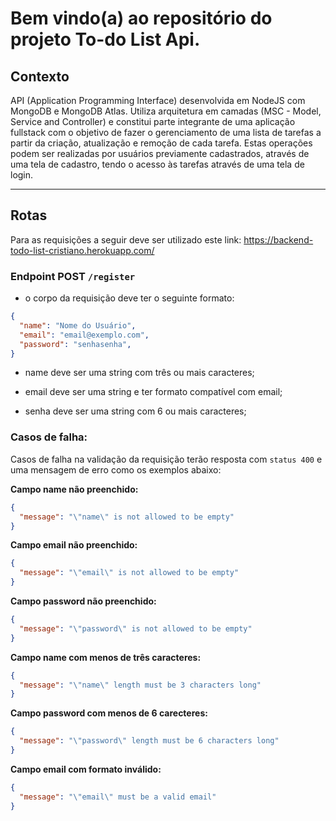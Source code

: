 # Bem vindo(a) ao repositório do projeto To-do List Api.

## Contexto

API (Application Programming Interface) desenvolvida em NodeJS com MongoDB e MongoDB Atlas. Utiliza arquitetura em camadas (MSC - Model, Service and Controller) e constitui parte integrante de uma aplicação fullstack com o objetivo de fazer o gerenciamento de uma lista de tarefas a partir da criação, atualização e remoção de cada tarefa. Estas operações podem ser realizadas por usuários previamente cadastrados, através de uma tela de cadastro, tendo o acesso às tarefas através de uma tela de login.

------------

## Rotas

Para as requisições a seguir deve ser utilizado este link: https://backend-todo-list-cristiano.herokuapp.com/

### Endpoint POST <code>/register</code>

* o corpo da requisição deve ter o seguinte formato:

```json
{
  "name": "Nome do Usuário",
  "email": "email@exemplo.com",
  "password": "senhasenha",
}
```
* name deve ser uma string com três ou mais caracteres;

* email deve ser uma string e ter formato compatível com email;

* senha deve ser uma string com 6 ou mais caracteres;


### Casos de falha:

Casos de falha na validação da requisição terão resposta com <code>status 400</code> e uma mensagem de erro como os exemplos abaixo:

<strong>Campo name não preenchido:</strong>
```json
{
  "message": "\"name\" is not allowed to be empty"
}
```

<strong>Campo email não preenchido:</strong>
```json
{
  "message": "\"email\" is not allowed to be empty"
}
```

<strong>Campo password não preenchido:</strong>
```json
{
  "message": "\"password\" is not allowed to be empty"
}
```

<strong>Campo name com menos de três caracteres:</strong>
```json
{
  "message": "\"name\" length must be 3 characters long"
}
```

<strong>Campo password com menos de 6 carecteres:</strong>
```json
{
  "message": "\"password\" length must be 6 characters long"
}
```

<strong>Campo email com formato inválido:</strong>
```json
{
  "message": "\"email\" must be a valid email"
}
```
